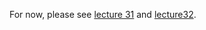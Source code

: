For now, please see [lecture 31](../lecture31/lecture31notes.md) and [lecture32](../lecture32/lecture32notes.md).
